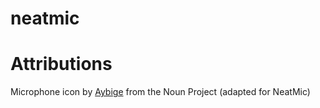 # neatmic




# Attributions
Microphone icon by [Aybige](https://thenounproject.com/aybigeaya/) from the Noun Project (adapted for NeatMic)